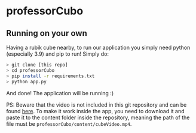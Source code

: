 # professorCubo 

## Running on your own

Having a rubik cube nearby, to run our application you simply need python (especially 3.9) and pip to run!
Simply do:

```sh
> git clone [this repo]
> cd professorCubo
> pip install -r requirements.txt
> python app.py
```

And done! The application will be running :)


PS: Beware that the video is not included in this git repository and can be found [here](https://drive.google.com/file/d/1M-uvifLalx9URzHbeMDjJYnLZyUlxCoo/view). To make it work inside the app, you need to download it and paste it to the content folder inside the repository, meaning the path of the file must be `professorCubo/content/cubeVideo.mp4`.
